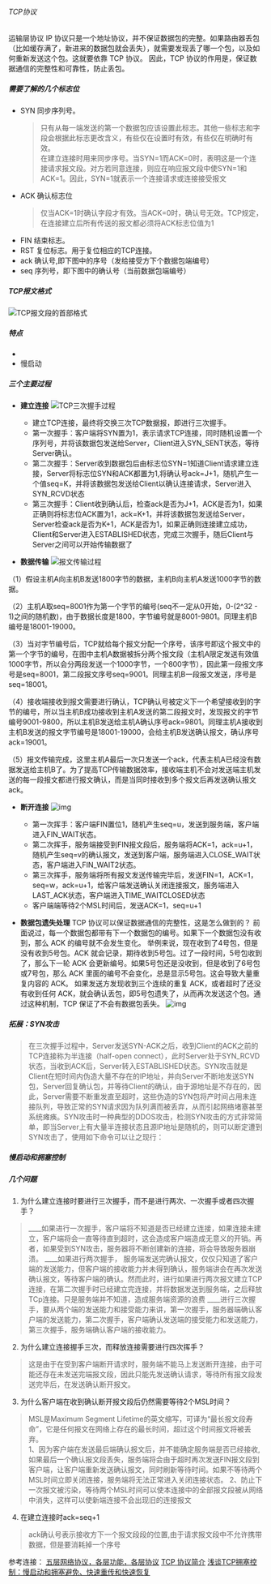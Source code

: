 ###### TCP协议
运输层协议
IP 协议只是一个地址协议，并不保证数据包的完整。如果路由器丢包（比如缓存满了，新进来的数据包就会丢失），就需要发现丢了哪一个包，以及如何重新发送这个包。这就要依靠 TCP 协议。
因此，TCP 协议的作用是，保证数据通信的完整性和可靠性，防止丢包。

##### 需要了解的几个标志位
- SYN 同步序列号。
    >只有从每一端发送的第一个数据包应该设置此标志。其他一些标志和字段会根据此标志更改含义，有些仅在设置时有效，有些仅在明确时有效。  
    在建立连接时用来同步序号。当SYN=1而ACK=0时，表明这是一个连接请求报文段。对方若同意连接，则应在响应报文段中使SYN=1和ACK=1。因此，SYN=1就表示一个连接请求或连接接受报文
- ACK 确认标志位
    > 仅当ACK=1时确认字段才有效。当ACK=0时，确认号无效。TCP规定，在连接建立后所有传送的报文都必须将ACK标志位值为1
- FIN 结束标志。
- RST 复位标志。用于复位相应的TCP连接。
- ack 确认号,即下图中的序号（发给接受方下个数据包端编号）
- seq 序列号，即下图中的确认号（当前数据包端编号）

##### TCP报文格式
![TCP报文段的首部格式](https://img-blog.csdn.net/20180324192146298?watermark/2/text/aHR0cHM6Ly9ibG9nLmNzZG4ubmV0L3FxXzMyOTk4MTUz/font/5a6L5L2T/fontsize/400/fill/I0JBQkFCMA==/dissolve/70)

##### 特点
- 
- 慢启动
    

##### 三个主要过程
- **建立连接**
    ![TCP三次握手过程](https:////upload-images.jianshu.io/upload_images/2964446-aa923712d5218eeb.png?imageMogr2/auto-orient/strip|imageView2/2/w/517/format/webp)
   + 建立TCP连接，最终将交换三次TCP数据报，即进行三次握手。
   + 第一次握手：客户端将SYN置为1，表示请求TCP连接，同时随机设置一个序列号，并将该数据包发送给Server，Client进入SYN_SENT状态，等待Server确认。
   + 第二次握手：Server收到数据包后由标志位SYN=1知道Client请求建立连接，Server将标志位SYN和ACK都置为1,将确认号ack=J+1，随机产生一个值seq=K，并将该数据包发送给Client以确认连接请求，Server进入SYN_RCVD状态
   + 第三次握手：Client收到确认后，检查ack是否为J+1，ACK是否为1，如果正确则将标志位ACK置为1，ack=K+1，并将该数据包发送给Server，Server检查ack是否为K+1，ACK是否为1，如果正确则连接建立成功，Client和Server进入ESTABLISHED状态，完成三次握手，随后Client与Server之间可以开始传输数据了


- **数据传输**
![报文传输过程](https://img-blog.csdn.net/20180828140054245?watermark/2/text/aHR0cHM6Ly9ibG9nLmNzZG4ubmV0L2NoYW5naGFuZ3NoaQ==/font/5a6L5L2T/fontsize/400/fill/I0JBQkFCMA==/dissolve/70)

（1）假设主机A向主机B发送1800字节的数据，主机B向主机A发送1000字节的数据。

（2）主机A取seq=8001作为第一个字节的编号(seq不一定从0开始，0-(2^32 - 1)之间的随机数)，由于数据长度是1800，字节编号就是8001-9801。同理主机B编号是18001-19000。

（3）当对字节编号后，TCP就给每个报文分配一个序号，该序号即这个报文中的第一个字节的编号，在图中主机A数据被拆分两个报文段（主机A限定发送有效值1000字节，所以会分两段发送一个1000字节，一个800字节），因此第一段报文序号是seq=8001，第二段报文序号seq=9001。同理主机B一段报文发送，序号是seq=18001。

（4）接收端接收到报文需要进行确认，TCP确认号被定义下一个希望接收到的字节的编号，所以当主机B成功接收到主机A发送的第二段报文时，发现报文的字节编号9001-9800，所以主机B发送给主机A确认序号ack=9801。同理主机A接收到主机B发送的报文字节编号是18001-19000，会给主机B发送确认报文，确认序号ack=19001。

（5）报文传输完成，这里主机A最后一次只发送一个ack，代表主机A已经没有数据发送给主机B了。为了提高TCP传输数据效率，接收端主机不会对发送端主机发送的每一段报文都进行报文确认，而是当同时接收到多个报文后再发送确认报文ack。

- **断开连接**
    ![img](https://pic2.zhimg.com/80/v2-c7d4b5aca66560365593f57385ce9fa9_720w.jpg)
    + 第一次挥手：客户端FIN置位1，随机产生seq=u，发送到服务端，客户端进入FIN_WAIT状态。
    + 第二次挥手，服务端接受到FIN报文段后，服务端将ACK=1，ack=u+1，随机产生seq=v的确认报文，发送到客户端，服务端进入CLOSE_WAIT状态，客户端进入FIN_WAIT2状态。
    + 第三次挥手，服务端将所有报文发送传输完毕后，发送FIN=1，ACK=1，seq=w，ack=u+1，给客户端发送确认关闭连接报文，服务端进入LAST_ACK状态，客户端进入TIME_WAITCLOSED状态
    + 客户端端等待2个MSL时间后，发送ACK=1，seq=u+1


- **数据包遗失处理**
TCP 协议可以保证数据通信的完整性，这是怎么做到的？
前面说过，每一个数据包都带有下一个数据包的编号。如果下一个数据包没有收到，那么 ACK 的编号就不会发生变化。
举例来说，现在收到了4号包，但是没有收到5号包。ACK 就会记录，期待收到5号包。过了一段时间，5号包收到了，那么下一轮 ACK 会更新编号。如果5号包还是没收到，但是收到了6号包或7号包，那么 ACK 里面的编号不会变化，总是显示5号包。这会导致大量重复内容的 ACK。
如果发送方发现收到三个连续的重复 ACK，或者超时了还没有收到任何 ACK，就会确认丢包，即5号包遗失了，从而再次发送这个包。通过这种机制，TCP 保证了不会有数据包丢失。
![img](http://www.ruanyifeng.com/blogimg/asset/2017/bg2017060811.png)

##### 拓展：SYN攻击
 > 在三次握手过程中，Server发送SYN-ACK之后，收到Client的ACK之前的TCP连接称为半连接（half-open connect），此时Server处于SYN_RCVD状态，当收到ACK后，Server转入ESTABLISHED状态。SYN攻击就是Client在短时间内伪造大量不存在的IP地址，并向Server不断地发送SYN包，Server回复确认包，并等待Client的确认，由于源地址是不存在的，因此，Server需要不断重发直至超时，这些伪造的SYN包将产时间占用未连接队列，导致正常的SYN请求因为队列满而被丢弃，从而引起网络堵塞甚至系统瘫痪。SYN攻击时一种典型的DDOS攻击，检测SYN攻击的方式非常简单，即当Server上有大量半连接状态且源IP地址是随机的，则可以断定遭到SYN攻击了，使用如下命令可以让之现行：

 ##### 慢启动和拥塞控制

##### 几个问题
1. 为什么建立连接时要进行三次握手，而不是进行两次、一次握手或者四次握手？
 > ____如果进行一次握手，客户端将不知道是否已经建立连接，如果连接未建立，客户端将会一直等待直到超时，这会造成客户端造成无意义的开销。再者，如果受到SYN攻击，服务器将不断创建新的连接，将会导致服务器崩溃。
____如果进行两次握手， 服务端发送完确认报文，仅仅只知道了客户端的发送能力，但客户端的接收能力并未得到确认，服务端讲会在再次发送确认报文，等待客户端的确认。然而此时，进行如果进行两次报文建立TCP连接，在第二次握手时已经建立完连接，并将数据发送到服务端，之后释放TCp连接。只是服务端并不知道，造成服务端资源的浪费
____进行三次握手，要从两个端的发送能力和接受能力来讲，第一次握手，服务器端确认客户端的发送能力，第二次握手，客户端确认发送端的接受能力和发送能力，第三次握手，服务端确认客户端的接收能力。

2. 为什么建立连接握手三次，而释放连接需要进行四次挥手？
>  这是由于在受到客户端断开请求时，服务端不能马上发送断开连接，由于可能还存在未发送完端报文段，因此只能先发送确认请求，等待所有报文段发送完毕后，在发送确认断开报文。

3. 为什么客户端在收到确认断开报文段后仍然需要等待2个MSL时间？

> MSL是Maximum Segment Lifetime的英文缩写，可译为“最长报文段寿命”，它是任何报文在网络上存在的最长时间，超过这个时间报文将被丢弃。  
1、因为客户端在发送最后端确认报文后，并不能确定服务端是否已经接收,如果最后一个确认报文段丢失，服务端将会由于超时再次发送FIN报文段到客户端，让客户端重新发送确认报文，同时刷新等待时间。如果不等待两个MSL时间立即关闭连接，服务端将无法正常进入关闭连接状态。
2、防止下一次报文被污染，等待两个MSL时间可以使本连接中的全部报文段被从网络中消失，这样可以使新端连接不会出现旧的连接报文

4. 在建立连接时ack=seq+1
> ack确认号表示接收方下一个报文段段的位置,由于请求报文段中不允许携带数据，但是要消耗掉一个序号


参考连接：
[五层网络协议，各层功能，各层协议](https://blog.csdn.net/qq_22238021/article/details/80279001)
[TCP 协议简介](http://www.ruanyifeng.com/blog/2017/06/tcp-protocol.html)
[浅谈TCP拥塞控制：慢启动和拥塞避免、快速重传和快速恢复](https://blog.csdn.net/qq_42214953/article/details/105832303)